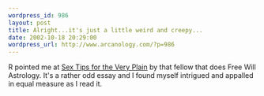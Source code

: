 ```yaml
--- 
wordpress_id: 986
layout: post
title: Alright...it's just a little weird and creepy...
date: 2002-10-18 20:29:00
wordpress_url: http://www.arcanology.com/?p=986
---
```

R pointed me at <a href="http://www.freewillastrology.com/personals/sextips.html">Sex Tips for the Very Plain</a> by that fellow that does Free Will Astrology. It's a rather odd essay and I found myself intrigued and appalled in equal measure as I read it.